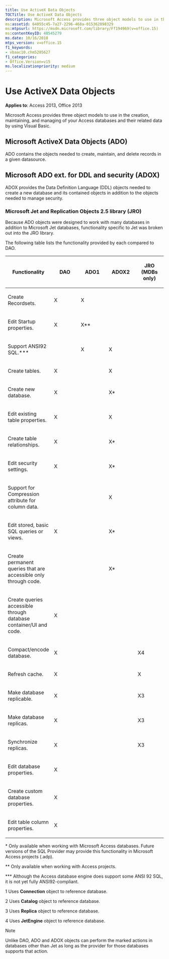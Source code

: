 ```yaml
---
title: Use ActiveX Data Objects
TOCTitle: Use ActiveX Data Objects
description: Microsoft Access provides three object models to use in the creation, maintaining, and managing of your Access databases and their related data by using Visual Basic.
ms:assetid: 64055c45-7a27-2296-468a-015362898329
ms:mtpsurl: https://msdn.microsoft.com/library/Ff194969(v=office.15)
ms:contentKeyID: 48545279
ms.date: 10/16/2018
mtps_version: v=office.15
f1_keywords:
- vbaac10.chm5285627
f1_categories:
- Office.Version=v15
ms.localizationpriority: medium
---
```


# Use ActiveX Data Objects

**Applies to**: Access 2013, Office 2013

Microsoft Access provides three object models to use in the creation, maintaining, and managing of your Access databases and their related data by using Visual Basic.

## Microsoft ActiveX Data Objects (ADO)

ADO contains the objects needed to create, maintain, and delete records in a given datasource.

## Microsoft ADO ext. for DDL and security (ADOX)

ADOX provides the Data Definition Language (DDL) objects needed to create a new database and its contained objects in addition to the objects needed to manage security.

### Microsoft Jet and Replication Objects 2.5 library (JRO)

Because ADO objects were designed to work with many databases in addition to Microsoft Jet databases, functionality specific to Jet was broken out into the JRO library.

The following table lists the functionality provided by each compared to DAO.

<table>
<colgroup>
<col style="width: 20%" />
<col style="width: 20%" />
<col style="width: 20%" />
<col style="width: 20%" />
<col style="width: 20%" />
</colgroup>
<thead>
<tr class="header">
<th><p>Functionality</p></th>
<th><p>DAO</p></th>
<th><p>ADO1</p></th>
<th><p>ADOX2</p></th>
<th><p>JRO<br />
(MDBs only)</p></th>
</tr>
</thead>
<tbody>
<tr class="odd">
<td><p>Create Recordsets.</p></td>
<td><p>X</p></td>
<td><p>X</p></td>
<td><p></p></td>
<td><p></p></td>
</tr>
<tr class="even">
<td><p>Edit Startup properties.</p></td>
<td><p>X</p></td>
<td><p>X**</p></td>
<td><p></p></td>
<td><p></p></td>
</tr>
<tr class="odd">
<td><p>Support ANSI92 SQL.***</p></td>
<td><p></p></td>
<td><p>X</p></td>
<td><p>X</p></td>
<td><p></p></td>
</tr>
<tr class="even">
<td><p>Create tables.</p></td>
<td><p>X</p></td>
<td><p></p></td>
<td><p>X</p></td>
<td><p></p></td>
</tr>
<tr class="odd">
<td><p>Create new database.</p></td>
<td><p>X</p></td>
<td><p></p></td>
<td><p>X*</p></td>
<td><p></p></td>
</tr>
<tr class="even">
<td><p>Edit existing table properties.</p></td>
<td><p>X</p></td>
<td><p></p></td>
<td><p>X</p></td>
<td><p></p></td>
</tr>
<tr class="odd">
<td><p>Create table relationships.</p></td>
<td><p>X</p></td>
<td><p></p></td>
<td><p>X*</p></td>
<td><p></p></td>
</tr>
<tr class="even">
<td><p>Edit security settings.</p></td>
<td><p>X</p></td>
<td><p></p></td>
<td><p>X*</p></td>
<td><p></p></td>
</tr>
<tr class="odd">
<td><p>Support for Compression attribute for column data.</p></td>
<td><p></p></td>
<td><p></p></td>
<td><p>X</p></td>
<td><p></p></td>
</tr>
<tr class="even">
<td><p>Edit stored, basic SQL queries or views.</p></td>
<td><p>X</p></td>
<td><p></p></td>
<td><p>X*</p></td>
<td><p></p></td>
</tr>
<tr class="odd">
<td><p>Create permanent queries that are accessible only through code.</p></td>
<td><p></p></td>
<td><p></p></td>
<td><p>X*</p></td>
<td><p></p></td>
</tr>
<tr class="even">
<td><p>Create queries accessible through database container/UI and code.</p></td>
<td><p>X</p></td>
<td><p></p></td>
<td><p></p></td>
<td><p></p></td>
</tr>
<tr class="odd">
<td><p>Compact/encode database.</p></td>
<td><p>X</p></td>
<td><p></p></td>
<td><p></p></td>
<td><p>X4</p></td>
</tr>
<tr class="even">
<td><p>Refresh cache.</p></td>
<td><p>X</p></td>
<td><p></p></td>
<td><p></p></td>
<td><p>X</p></td>
</tr>
<tr class="odd">
<td><p>Make database replicable.</p></td>
<td><p>X</p></td>
<td><p></p></td>
<td><p></p></td>
<td><p>X3</p></td>
</tr>
<tr class="even">
<td><p>Make database replicas.</p></td>
<td><p>X</p></td>
<td><p></p></td>
<td><p></p></td>
<td><p>X3</p></td>
</tr>
<tr class="odd">
<td><p>Synchronize replicas.</p></td>
<td><p>X</p></td>
<td><p></p></td>
<td><p></p></td>
<td><p>X3</p></td>
</tr>
<tr class="even">
<td><p>Edit database properties.</p></td>
<td><p>X</p></td>
<td><p></p></td>
<td><p></p></td>
<td><p></p></td>
</tr>
<tr class="odd">
<td><p>Create custom database properties.</p></td>
<td><p>X</p></td>
<td><p></p></td>
<td><p></p></td>
<td><p></p></td>
</tr>
<tr class="even">
<td><p>Edit table column properties.</p></td>
<td><p>X</p></td>
<td><p></p></td>
<td><p></p></td>
<td><p></p></td>
</tr>
</tbody>
</table>


\* Only available when working with Microsoft Access databases. Future versions of the SQL Provider may provide this functionality in Microsoft Access projects (.adp).

\*\* Only available when working with Access projects.

\*\*\* Although the Access database engine does support some ANSI 92 SQL, it is not yet fully ANSI92-compliant.

1 Uses **Connection** object to reference database.

2 Uses **Catalog** object to reference database.

3 Uses **Replica** object to reference database.

4 Uses **JetEngine** object to reference database.


> [!NOTE]
> Unlike DAO, ADO and ADOX objects can perform the marked actions in databases other than Jet as long as the provider for those databases supports that action.


